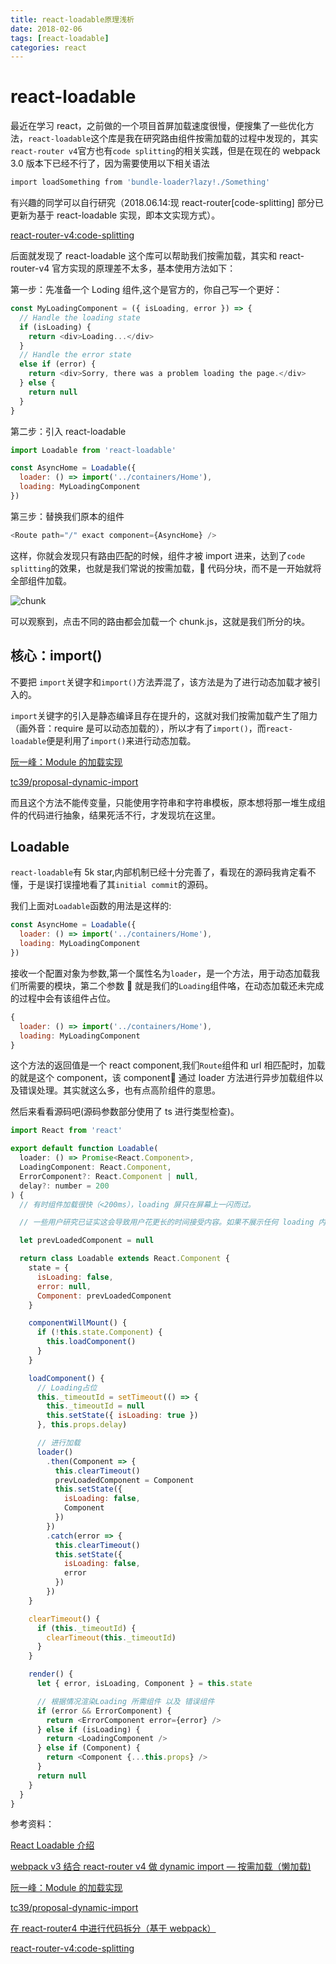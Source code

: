 ```yaml
---
title: react-loadable原理浅析
date: 2018-02-06
tags: [react-loadable]
categories: react
---
```


# react-loadable

最近在学习 react，之前做的一个项目首屏加载速度很慢，便搜集了一些优化方法，`react-loadable`这个库是我在研究路由组件按需加载的过程中发现的，其实`react-router v4`官方也有`code splitting`的相关实践，但是在现在的 webpack 3.0 版本下已经不行了，因为需要使用以下相关语法

```bash
import loadSomething from 'bundle-loader?lazy!./Something'
```

有兴趣的同学可以自行研究（2018.06.14:现 react-router[code-splitting] 部分已更新为基于 react-loadable 实现，即本文实现方式）。

[react-router-v4:code-splitting](https://reacttraining.com/react-router/web/guides/code-splitting)

后面就发现了 react-loadable 这个库可以帮助我们按需加载，其实和 react-router-v4 官方实现的原理差不太多，基本使用方法如下：

第一步：先准备一个 Loding 组件,这个是官方的，你自己写一个更好：

```js
const MyLoadingComponent = ({ isLoading, error }) => {
  // Handle the loading state
  if (isLoading) {
    return <div>Loading...</div>
  }
  // Handle the error state
  else if (error) {
    return <div>Sorry, there was a problem loading the page.</div>
  } else {
    return null
  }
}
```

第二步：引入 react-loadable

```js
import Loadable from 'react-loadable'

const AsyncHome = Loadable({
  loader: () => import('../containers/Home'),
  loading: MyLoadingComponent
})
```

第三步：替换我们原本的组件

```js
<Route path="/" exact component={AsyncHome} />
```

这样，你就会发现只有路由匹配的时候，组件才被 import 进来，达到了`code splitting`的效果，也就是我们常说的按需加载， 代码分块，而不是一开始就将全部组件加载。

![chunk](http://upload-images.jianshu.io/upload_images/4869616-87139115a2c3215e.png?imageMogr2/auto-orient/strip%7CimageView2/2/w/1240)

可以观察到，点击不同的路由都会加载一个 chunk.js，这就是我们所分的块。

## 核心：import()

不要把 `import`关键字和`import()`方法弄混了，该方法是为了进行动态加载才被引入的。

`import`关键字的引入是静态编译且存在提升的，这就对我们按需加载产生了阻力（画外音：require 是可以动态加载的），所以才有了`import()`，而`react-loadable`便是利用了`import()`来进行动态加载。

[阮一峰：Module 的加载实现](http://es6.ruanyifeng.com/#docs/module-loader)

[tc39/proposal-dynamic-import](https://github.com/tc39/proposal-dynamic-import)

而且这个方法不能传变量，只能使用字符串和字符串模板，原本想将那一堆生成组件的代码进行抽象，结果死活不行，才发现坑在这里。

## Loadable

`react-loadable`有 5k star,内部机制已经十分完善了，看现在的源码我肯定看不懂，于是误打误撞地看了其`initial commit`的源码。

我们上面对`Loadable`函数的用法是这样的:

```js
const AsyncHome = Loadable({
  loader: () => import('../containers/Home'),
  loading: MyLoadingComponent
})
```

接收一个配置对象为参数,第一个属性名为`loader`，是一个方法，用于动态加载我们所需要的模块，第二个参数  就是我们的`Loading`组件咯，在动态加载还未完成的过程中会有该组件占位。

```js
{
  loader: () => import('../containers/Home'),
  loading: MyLoadingComponent
}
```

这个方法的返回值是一个 react component,我们`Route`组件和 url 相匹配时，加载的就是这个 component，该 component 通过 loader 方法进行异步加载组件以及错误处理。其实就这么多，也有点高阶组件的意思。

然后来看看源码吧(源码参数部分使用了 ts 进行类型检查)。

```js
import React from 'react'

export default function Loadable(
  loader: () => Promise<React.Component>,
  LoadingComponent: React.Component,
  ErrorComponent?: React.Component | null,
  delay?: number = 200
) {
  // 有时组件加载很快（<200ms），loading 屏只在屏幕上一闪而过。

  // 一些用户研究已证实这会导致用户花更长的时间接受内容。如果不展示任何 loading 内容，用户会接受得更快, 所以有了delay参数。

  let prevLoadedComponent = null

  return class Loadable extends React.Component {
    state = {
      isLoading: false,
      error: null,
      Component: prevLoadedComponent
    }

    componentWillMount() {
      if (!this.state.Component) {
        this.loadComponent()
      }
    }

    loadComponent() {
      // Loading占位
      this._timeoutId = setTimeout(() => {
        this._timeoutId = null
        this.setState({ isLoading: true })
      }, this.props.delay)

      // 进行加载
      loader()
        .then(Component => {
          this.clearTimeout()
          prevLoadedComponent = Component
          this.setState({
            isLoading: false,
            Component
          })
        })
        .catch(error => {
          this.clearTimeout()
          this.setState({
            isLoading: false,
            error
          })
        })
    }

    clearTimeout() {
      if (this._timeoutId) {
        clearTimeout(this._timeoutId)
      }
    }

    render() {
      let { error, isLoading, Component } = this.state

      // 根据情况渲染Loading 所需组件 以及 错误组件
      if (error && ErrorComponent) {
        return <ErrorComponent error={error} />
      } else if (isLoading) {
        return <LoadingComponent />
      } else if (Component) {
        return <Component {...this.props} />
      }
      return null
    }
  }
}
```

参考资料：

[React Loadable 介绍](http://web.jobbole.com/91704/)

[webpack v3 结合 react-router v4 做 dynamic import — 按需加载（懒加载)](https://github.com/CodeLittlePrince/blog/issues/3)

[阮一峰：Module 的加载实现](http://es6.ruanyifeng.com/#docs/module-loader)

[tc39/proposal-dynamic-import](https://github.com/tc39/proposal-dynamic-import)

[在 react-router4 中进行代码拆分（基于 webpack）](https://www.jianshu.com/p/547aa7b92d8c)

[react-router-v4:code-splitting](https://reacttraining.com/react-router/web/guides/code-splitting)
